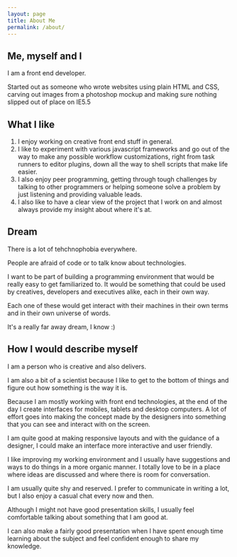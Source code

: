 ```yaml
---
layout: page
title: About Me
permalink: /about/
---
```

## Me, myself and I

I am a front end developer.

Started out as someone who wrote websites using plain HTML and CSS, carving out images from a photoshop mockup and making sure nothing slipped out of place on IE5.5

## What I like

1. I enjoy working on creative front end stuff in general.
2. I like to experiment with various javascript frameworks and go out of the way to make any possible workflow customizations, right from task runners to editor plugins, down all the way to shell scripts that make life easier.
3. I also enjoy peer programming, getting through tough challenges by talking to other programmers or helping someone solve a problem by just listening and providing valuable leads.
4. I also like to have a clear view of the project that I work on and almost always provide my insight about where it's at.

## Dream

There is a lot of tehchnophobia everywhere.

People are afraid of code or to talk know about technologies.

I want to be part of building a programming environment that would be really easy to get familiarized to. It would be something that could be used by creatives, developers and executives alike, each in their own way.

Each one of these would get interact with their machines in their own terms and in their own universe of words.

It's a really far away dream, I know :)

## How I would describe myself

I am a person who is creative and also delivers.

I am also a bit of a scientist because I like to get to the bottom of things and figure out how something is the way it is.

Because I am mostly working with front end technologies, at the end of the day I create interfaces for mobiles, tablets and desktop computers. A lot of effort goes into making the concept made by the designers into something that you can see and interact with on the screen.

I am quite good at making responsive layouts and with the guidance of a designer, I could make an interface more interactive and user friendly.

I like improving my working environment and I usually have suggestions and ways to do things in a more organic manner. I totally love to be in a place where ideas are discussed and where there is room for conversation.

I am usually quite shy and reserved. I prefer to communicate in writing a lot, but I also enjoy a casual chat every now and then.

Although I might not have good presentation skills, I usually feel comfortable talking about something that I am good at.

I can also make a fairly good presentation when I have spent enough time learning about the subject and feel confident enough to share my knowledge.
